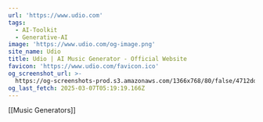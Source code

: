 ```yaml
---
url: 'https://www.udio.com'
tags:
  - AI-Toolkit
  - Generative-AI
image: 'https://www.udio.com/og-image.png'
site_name: Udio
title: Udio | AI Music Generator - Official Website
favicon: 'https://www.udio.com/favicon.ico'
og_screenshot_url: >-
  https://og-screenshots-prod.s3.amazonaws.com/1366x768/80/false/4712dd8ae1e7383caffd8ec99bee7fb05175116ad55b504f1177d24ab60c8a4f.jpeg
og_last_fetch: 2025-03-07T05:19:19.166Z
---
```

[[Music Generators]]

